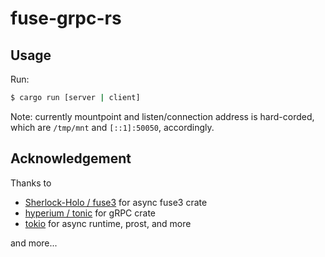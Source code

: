 # fuse-grpc-rs
## Usage
Run:
```bash
$ cargo run [server | client]
```
Note: currently mountpoint and listen/connection address is hard-corded, which are `/tmp/mnt` and `[::1]:50050`, accordingly.

## Acknowledgement
Thanks to

- [Sherlock-Holo / fuse3](https://github.com/Sherlock-Holo/fuse3/tree/master) for async fuse3 crate
- [hyperium / tonic](https://github.com/hyperium/tonic) for gRPC crate
- [tokio](https://github.com/tokio-rs) for async runtime, prost, and more

and more...